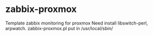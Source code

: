 zabbix-proxmox
==============

Template zabbix monitoring for proxmox
Need install libswitch-perl, arpwatch.
zabbix-proxmox.pl put in /usr/local/sbin/
